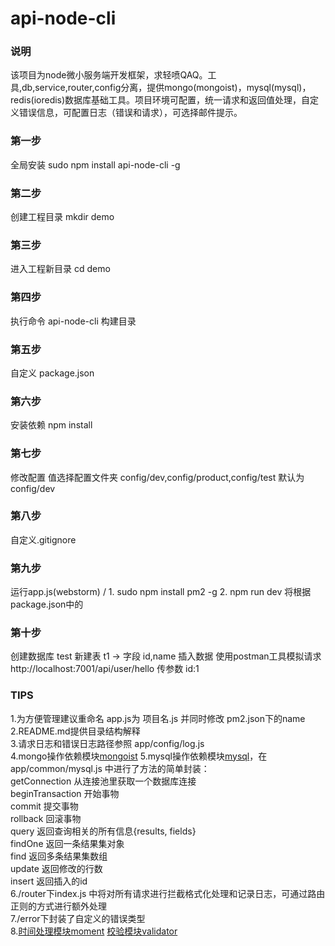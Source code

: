 # api-node-cli
### 说明
该项目为node微小服务端开发框架，求轻喷QAQ。工具,db,service,router,config分离，提供mongo(mongoist)，mysql(mysql)，redis(ioredis)数据库基础工具。项目环境可配置，统一请求和返回值处理，自定义错误信息，可配置日志（错误和请求），可选择邮件提示。
### 第一步
全局安装 sudo npm install api-node-cli -g
### 第二步
创建工程目录 mkdir demo
### 第三步
进入工程新目录 cd demo
### 第四步
执行命令 api-node-cli 构建目录
### 第五步
自定义 package.json 
### 第六步
安装依赖 npm install
### 第七步
修改配置 值选择配置文件夹 config/dev,config/product,config/test 默认为config/dev
### 第八步
自定义.gitignore
### 第九步
运行app.js(webstorm) / 1. sudo npm install pm2 -g 2. npm run dev 将根据package.json中的
### 第十步
创建数据库 test 新建表 t1 -> 字段 id,name 插入数据
使用postman工具模拟请求 http://localhost:7001/api/user/hello 传参数 id:1
### TIPS
1.为方便管理建议重命名 app.js为 项目名.js 并同时修改 pm2.json下的name<br/>
2.README.md提供目录结构解释<br/>
3.请求日志和错误日志路径参照 app/config/log.js<br/>
4.mongo操作依赖模块[mongoist](https://github.com/saintedlama/mongoist)
5.mysql操作依赖模块[mysql](https://github.com/mysqljs/mysql)，在app/common/mysql.js 中进行了方法的简单封装：<br/>
getConnection 从连接池里获取一个数据库连接<br/>
beginTransaction 开始事物<br/>
commit 提交事物<br/>
rollback 回滚事物<br/>
query 返回查询相关的所有信息{results, fields}<br/>
findOne 返回一条结果集对象<br/>
find 返回多条结果集数组<br/>
update 返回修改的行数<br/>
insert 返回插入的id<br/>
6./router下index.js 中将对所有请求进行拦截格式化处理和记录日志，可通过路由正则的方式进行额外处理<br />
7./error下封装了自定义的错误类型<br />
8.[时间处理模块moment](https://github.com/moment/moment)  [校验模块validator](https://github.com/chriso/validator.js)